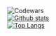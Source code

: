 ![Codewars](https://www.codewars.com/users/azarath1/badges/small)  
[![Github stats](https://github-readme-stats.vercel.app/api?username=azarath1&count_private=true&show_icons=true&theme=midnight-purple&cache_seconds=2000)](https://github-readme-stats.vercel.app/api?username=azarath1&show_icons=true&theme=midnight-purple&cache_seconds=2000&count_private=true)  
[![Top Langs](https://github-readme-stats.vercel.app/api/top-langs/?username=azarath1&layout=compact&theme=midnight-purple)](https://github.com/anuraghazra/github-readme-stats)  
